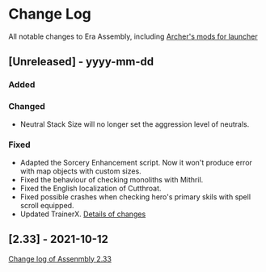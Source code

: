 
# Change Log
All notable changes to Era Assembly, including [Archer's mods for launcher](https://github.com/Archer30/Era-Launcher-Mods)

## [Unreleased] - yyyy-mm-dd

### Added

### Changed
- Neutral Stack Size will no longer set the aggression level of neutrals. 
### Fixed
- Adapted the Sorcery Enhancement script. Now it won't produce error with map objects with custom sizes.
- Fixed the behaviour of checking monoliths with Mithril.
- Fixed the English localization of Cutthroat.
- Fixed possible crashes when checking hero's primary skils with spell scroll equipped. 
- Updated TrainerX. [Details of changes](https://github.com/Archer30/Era-Launcher-Mods/blob/main/CHANGELOG.md)

## [2.33] - 2021-10-12
[Change log of Assenmbly 2.33](http://wforum.heroes35.net/showthread.php?tid=5235&pid=129486#pid129486)

